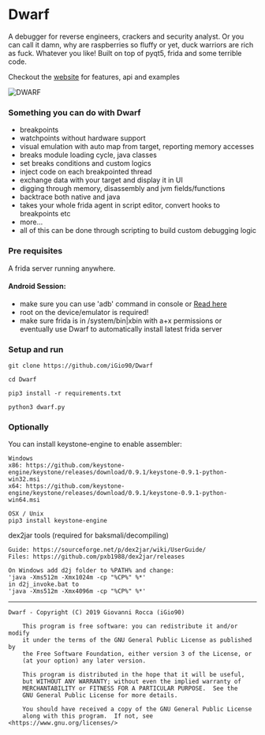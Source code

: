 # Dwarf

A debugger for reverse engineers, crackers and security analyst.
Or you can call it damn, why are raspberries so fluffy or yet, duck warriors are rich as fuck. Whatever you like!
Built on top of pyqt5, frida and some terrible code.

Checkout the [website](https://igio90.github.io/Dwarf/) for features, api and examples

![DWARF](https://i.imgur.com/rbOwjh5.png)

### Something you can do with Dwarf
* breakpoints
* watchpoints without hardware support
* visual emulation with auto map from target, reporting memory accesses
* breaks module loading cycle, java classes
* set breaks conditions and custom logics
* inject code on each breakpointed thread
* exchange data with your target and display it in UI
* digging through memory, disassembly and jvm fields/functions
* backtrace both native and java
* takes your whole frida agent in script editor, convert hooks to breakpoints etc 
* more... 
* all of this can be done through scripting to build custom debugging logic

### Pre requisites
A frida server running anywhere.

#### Android Session:
  + make sure you can use 'adb' command in console or [Read here](https://www.xda-developers.com/adb-fastboot-any-directory-windows-linux/)
  + root on the device/emulator is required!
  + make sure frida is in /system/bin|xbin with a+x permissions or eventually use Dwarf to automatically install latest frida server 

### Setup and run

```
git clone https://github.com/iGio90/Dwarf

cd Dwarf

pip3 install -r requirements.txt

python3 dwarf.py
```

### Optionally

You can install keystone-engine to enable assembler:

```
Windows
x86: https://github.com/keystone-engine/keystone/releases/download/0.9.1/keystone-0.9.1-python-win32.msi
x64: https://github.com/keystone-engine/keystone/releases/download/0.9.1/keystone-0.9.1-python-win64.msi

OSX / Unix
pip3 install keystone-engine
```

dex2jar tools (required for baksmali/decompiling)
```
Guide: https://sourceforge.net/p/dex2jar/wiki/UserGuide/
Files: https://github.com/pxb1988/dex2jar/releases

On Windows add d2j folder to %PATH% and change:
'java -Xms512m -Xmx1024m -cp "%CP%" %*'
in d2j_invoke.bat to
'java -Xms512m -Xmx4096m -cp "%CP%" %*'
```

----

```
Dwarf - Copyright (C) 2019 Giovanni Rocca (iGio90)

    This program is free software: you can redistribute it and/or modify
    it under the terms of the GNU General Public License as published by
    the Free Software Foundation, either version 3 of the License, or
    (at your option) any later version.

    This program is distributed in the hope that it will be useful,
    but WITHOUT ANY WARRANTY; without even the implied warranty of
    MERCHANTABILITY or FITNESS FOR A PARTICULAR PURPOSE.  See the
    GNU General Public License for more details.

    You should have received a copy of the GNU General Public License
    along with this program.  If not, see <https://www.gnu.org/licenses/>
```

